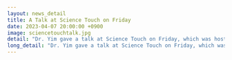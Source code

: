 ```yaml
---
layout: news_detail
title: A Talk at Science Touch on Friday 
date: 2023-04-07 20:00:00 +0900
image: sciencetouchtalk.jpg
detail: "Dr. Yim gave a talk at Science Touch on Friday, which was hosted by the National Research Foundation and the Federation of Busan Science and Technology. The title of the talk was Characteristics of the brain that only humans possess-What are the cognitive domains that we need to learn a language?"
long_detail: "Dr. Yim gave a talk at Science Touch on Friday, which was hosted by the National Research Foundation and the Federation of Busan Science and Technology. The title of the talk was Characteristics of the brain that only humans possess-What are the cognitive domains that we need to learn a language?"
---
```


